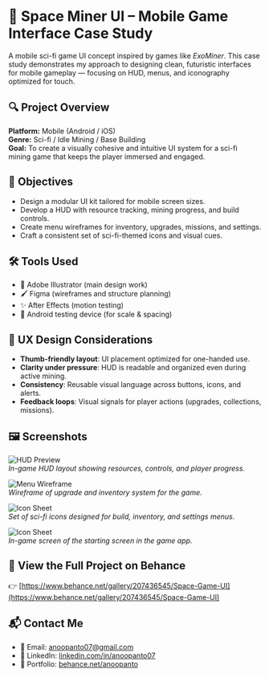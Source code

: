 # 🚀 Space Miner UI – Mobile Game Interface Case Study

A mobile sci-fi game UI concept inspired by games like *ExoMiner*. This case study demonstrates my approach to designing clean, futuristic interfaces for mobile gameplay — focusing on HUD, menus, and iconography optimized for touch.

## 🔍 Project Overview

**Platform:** Mobile (Android / iOS)  
**Genre:** Sci-fi / Idle Mining / Base Building  
**Goal:** To create a visually cohesive and intuitive UI system for a sci-fi mining game that keeps the player immersed and engaged.

## 🎯 Objectives

- Design a modular UI kit tailored for mobile screen sizes.
- Develop a HUD with resource tracking, mining progress, and build controls.
- Create menu wireframes for inventory, upgrades, missions, and settings.
- Craft a consistent set of sci-fi-themed icons and visual cues.

## 🛠 Tools Used

- 🎨 Adobe Illustrator (main design work)
- 🖌 Figma (wireframes and structure planning)
- ✨ After Effects (motion testing)
- 📱 Android testing device (for scale & spacing)

## 🧪 UX Design Considerations

- **Thumb-friendly layout**: UI placement optimized for one-handed use.
- **Clarity under pressure**: HUD is readable and organized even during active mining.
- **Consistency**: Reusable visual language across buttons, icons, and alerts.
- **Feedback loops**: Visual signals for player actions (upgrades, collections, missions).

## 🖼 Screenshots

![HUD Preview](C:\Users\DemiG\OneDrive\Desktop\Portfolio\Astral\space-game-ui-case-study\assets/hud-screen.png)  
*In-game HUD layout showing resources, controls, and player progress.*

![Menu Wireframe](space-game-ui-case-study/inventory-screen.png)  
*Wireframe of upgrade and inventory system for the game.*

![Icon Sheet](space-game-ui-case-study/icons-sheet.png)  
*Set of sci-fi icons designed for build, inventory, and settings menus.*

![Icon Sheet](space-game-ui-case-study/start-screen.png)  
*In-game screen of the starting screen in the game app.*


## 🔗 View the Full Project on Behance  
👉 [https://www.behance.net/gallery/207436545/Space-Game-UI](https://www.behance.net/gallery/207436545/Space-Game-UI)

## 📬 Contact Me

- 📧 Email: anoopanto07@gmail.com  
- 💼 LinkedIn: [linkedin.com/in/anoopanto07](https://www.linkedin.com/in/anoopanto07)  
- 🎨 Portfolio: [behance.net/anoopanto](https://www.behance.net/anoopanto)
